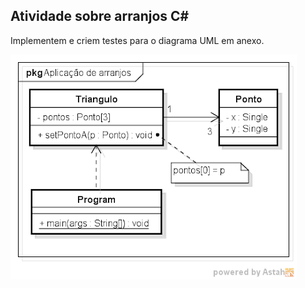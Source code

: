 <h2>Atividade sobre arranjos C#</h2>
<p>Implementem e criem testes para o diagrama UML em anexo.</p>
<img src="Images/uml_triangulo.png" alt="diagrama_uml_triangulo" align="center">
